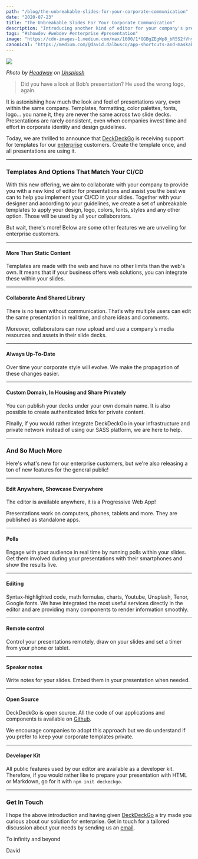 ```yaml
---
path: "/blog/the-unbreakable-slides-for-your-corporate-communication"
date: "2020-07-23"
title: "The Unbreakable Slides For Your Corporate Communication"
description: "Introducing another kind of editor for your company's presentations."
tags: "#showdev #webdev #enterprise #presentation"
image: "https://cdn-images-1.medium.com/max/1600/1*GGBgZEgWp8_bR5S2fVhybg.jpeg"
canonical: "https://medium.com/@david.dalbusco/app-shortcuts-and-maskable-icons-play-it-like-twitter-c7da9b7e90fa"
---
```


![](https://cdn-images-1.medium.com/max/1600/1*G1Y71S6H20wCW7WbgrQXew.jpeg)

*Photo by [Headway](https://unsplash.com/@headwayio?utm_source=unsplash&utm_medium=referral&utm_content=creditCopyText) on [Unsplash](https://unsplash.com/?utm_source=unsplash&utm_medium=referral&utm_content=creditCopyText)*

> Did you have a look at Bob’s presentation? He used the wrong logo, again.

It is astonishing how much the look and feel of presentations vary, even within the same company. Templates, formatting, color palettes, fonts, logo... you name it, they are never the same across two slide decks. Presentations are rarely consistent, even when companies invest time and effort in corporate identity and design guidelines.

Today, we are thrilled to announce that [DeckDeckGo](https://deckdeckgo.com) is receiving support for templates for our [enterprise](https://deckdeckgo.com/enterprise) customers. Create the template once, and all presentations are using it.

*****

### Templates And Options That Match Your CI/CD

With this new offering, we aim to collaborate with your company to provide you with a new kind of editor for presentations and assist you the best we can to help you implement your CI/CD in your slides. Together with your designer and according to your guidelines, we create a set of unbreakable templates to apply your design, logo, colors, fonts, styles and any other option. Those will be used by all your collaborators.

But wait, there's more! Below are some other features we are unveiling for enterprise customers.

*****

#### More Than Static Content

Templates are made with the web and have no other limits than the web's own. It means that if your business offers web solutions, you can integrate these within your slides.

*****

#### Collaborate And Shared Library

There is no team without communication. That’s why multiple users can edit the same presentation in real time, and share ideas and comments.

Moreover, collaborators can now upload and use a company's media resources and assets in their slide decks.

*****

#### Always Up-To-Date

Over time your corporate style will evolve. We make the propagation of these changes easier.

*****

#### Custom Domain, In Housing and Share Privately

You can publish your decks under your own domain name. It is also possible to create authenticated links for private content.

FInally, if you would rather integrate DeckDeckGo in your infrastructure and private network instead of using our SASS platform, we are here to help.

*****

### And So Much More

Here's what's new for our enterprise customers, but we're also releasing a ton of new features for the general public!

*****

#### Edit Anywhere, Showcase Everywhere

The editor is available anywhere, it is a Progressive Web App!

Presentations work on computers, phones, tablets and more. They are published as standalone apps.

*****

#### Polls

Engage with your audience in real time by running polls within your slides. Get them involved during your presentations with their smartphones and show the results live.

*****

#### Editing

Syntax-highlighted code, math formulas, charts, Youtube, Unsplash, Tenor, Google fonts. We have integrated the most useful services directly in the editor and are providing many components to render information smoothly.

*****

#### Remote control

Control your presentations remotely, draw on your slides and set a timer from your phone or tablet.

*****

#### Speaker notes

Write notes for your slides. Embed them in your presentation when needed.

*****

#### Open Source

DeckDeckGo is open source. All the code of our applications and components is available on [Github](http://github.com/deckgo/deckdeckgo).

We encourage companies to adopt this approach but we do understand if you prefer to keep your corporate templates private.

*****

#### Developer Kit

All public features used by our editor are available as a developer kit. Therefore, if you would rather like to prepare your presentation with HTML or Markdown, go for it with `npm init deckeckgo`.

*****

### Get In Touch

I hope the above introduction and having given [DeckDeckGo](https://deckdeckgo.com) a try made you curious about our solution for enterprise. Get in touch for a tailored discussion about your needs by sending us an [email](mailto:hello@deckdeckgo.com).

To infinity and beyond

David
